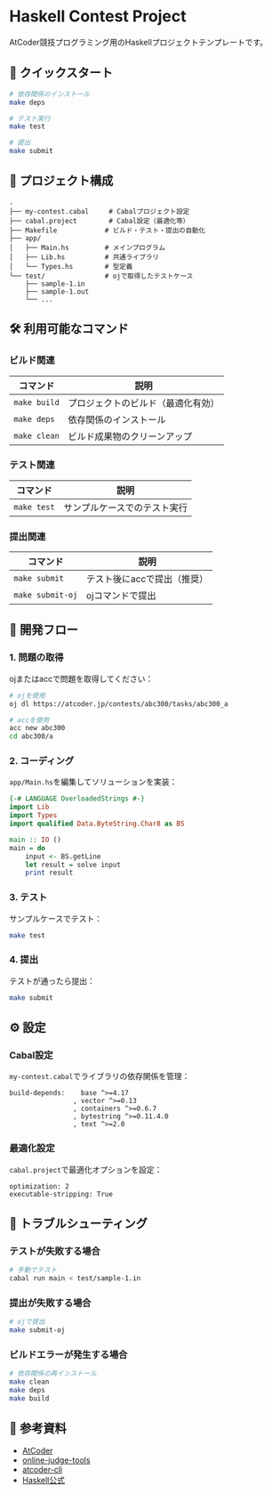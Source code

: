 # Haskell Contest Project

AtCoder競技プログラミング用のHaskellプロジェクトテンプレートです。

## 🚀 クイックスタート

```bash
# 依存関係のインストール
make deps

# テスト実行
make test

# 提出
make submit
```

## 📁 プロジェクト構成

```
.
├── my-contest.cabal     # Cabalプロジェクト設定
├── cabal.project        # Cabal設定（最適化等）
├── Makefile            # ビルド・テスト・提出の自動化
├── app/
│   ├── Main.hs         # メインプログラム
│   ├── Lib.hs          # 共通ライブラリ
│   └── Types.hs        # 型定義
└── test/               # ojで取得したテストケース
    ├── sample-1.in
    ├── sample-1.out
    └── ...
```

## 🛠️ 利用可能なコマンド

### ビルド関連

| コマンド     | 説明                               |
| ------------ | ---------------------------------- |
| `make build` | プロジェクトのビルド（最適化有効） |
| `make deps`  | 依存関係のインストール             |
| `make clean` | ビルド成果物のクリーンアップ       |

### テスト関連

| コマンド    | 説明                         |
| ----------- | ---------------------------- |
| `make test` | サンプルケースでのテスト実行 |

### 提出関連

| コマンド         | 説明                        |
| ---------------- | --------------------------- |
| `make submit`    | テスト後にaccで提出（推奨） |
| `make submit-oj` | ojコマンドで提出            |

## 📝 開発フロー

### 1. 問題の取得
ojまたはaccで問題を取得してください：

```bash
# ojを使用
oj dl https://atcoder.jp/contests/abc300/tasks/abc300_a

# accを使用
acc new abc300
cd abc300/a
```

### 2. コーディング
`app/Main.hs`を編集してソリューションを実装：

```haskell
{-# LANGUAGE OverloadedStrings #-}
import Lib
import Types
import qualified Data.ByteString.Char8 as BS

main :: IO ()
main = do
    input <- BS.getLine
    let result = solve input
    print result
```

### 3. テスト
サンプルケースでテスト：

```bash
make test
```

### 4. 提出
テストが通ったら提出：

```bash
make submit
```

## ⚙️ 設定

### Cabal設定
`my-contest.cabal`でライブラリの依存関係を管理：

```cabal
build-depends:    base ^>=4.17
                , vector ^>=0.13
                , containers ^>=0.6.7
                , bytestring ^>=0.11.4.0
                , text ^>=2.0
```

### 最適化設定
`cabal.project`で最適化オプションを設定：

```
optimization: 2
executable-stripping: True
```

## 🔧 トラブルシューティング

### テストが失敗する場合
```bash
# 手動でテスト
cabal run main < test/sample-1.in
```

### 提出が失敗する場合
```bash
# ojで提出
make submit-oj
```

### ビルドエラーが発生する場合
```bash
# 依存関係の再インストール
make clean
make deps
make build
```

## 📖 参考資料

- [AtCoder](https://atcoder.jp/)
- [online-judge-tools](https://github.com/online-judge-tools/oj)
- [atcoder-cli](https://github.com/Tatamo/atcoder-cli)
- [Haskell公式](https://www.haskell.org/)
